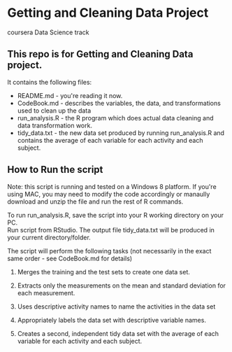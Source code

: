 # Getting and Cleaning Data Project
coursera Data Science track

## This repo is for Getting and Cleaning Data project.  

It contains the following files:

* README.md - you're reading it now.
* CodeBook.md - describes the variables, the data, and transformations used to clean up the data 
* run_analysis.R - the R program which does actual data cleaning and data transformation work.
* tidy_data.txt - the new data set produced by running run_analysis.R and contains the average of each variable
  for each activity and each subject.

## How to Run the script
Note: this script is running and tested on a Windows 8 platform.  If you're using MAC, you may need to modify
the code accordingly or manaully download and unzip the file and run the rest of R commands.

To run run_analysis.R, save the script into your R working directory on your PC.  
Run script from RStudio.  The output file tidy_data.txt will be produced in your current directory/folder.

The script will perform the following tasks (not necessarily in the exact same order - see CodeBook.md for details)

1. Merges the training and the test sets to create one data set.

2. Extracts only the measurements on the mean and standard deviation for each measurement.

3. Uses descriptive activity names to name the activities in the data set

4. Appropriately labels the data set with descriptive variable names. 

5. Creates a second, independent tidy data set with the average of each variable for each activity and each subject. 

